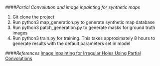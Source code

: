 
####*Partial Convolution and image inpainting for synthetic maps*
1. Git clone the project
2. Run python3 map_generation.py to generate synthetic map database
3. Run python3 patch_generation.py to generate masks for ground truth images
4. Run python3 train.py for training. This takes approximately 8 hours to generate results with the default parameters set in model

####*References*
[Image Inpainting for Irregular Holes Using Partial Convolutions](https://arxiv.org/abs/1804.07723)
